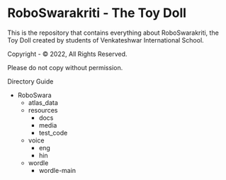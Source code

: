 # RoboSwarakriti - The Toy Doll
This is the repository that contains everything about RoboSwarakriti, the Toy Doll created by students of Venkateshwar International School.  

Copyright - © 2022, All Rights Reserved.  

Please do not copy without permission.  

Directory Guide  
* RoboSwara
    * atlas_data
    * resources
        * docs
        * media
        * test_code
    * voice
        * eng
        * hin
    * wordle
        * wordle-main
